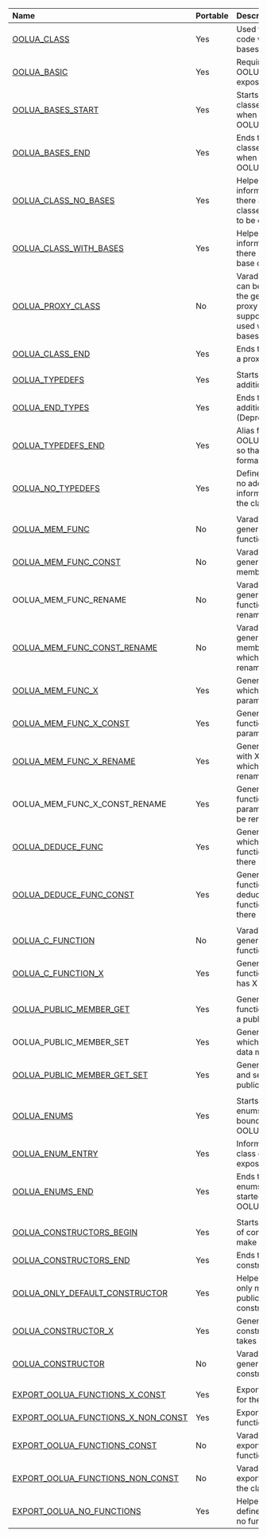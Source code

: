 |Name|Portable|Description|
|:---|:-------|:----------|
|[OOLUA\_CLASS](http://code.google.com/p/oolua/source/browse/tags/1.4.0/unit_tests/bind_classes/expose_hierarchy.h#62)|Yes|Used for portable code which is to have bases exposed|
|[OOLUA\_BASIC](http://code.google.com/p/oolua/source/browse/tags/1.4.0/unit_tests/bind_classes/expose_hierarchy.h#63)|Yes|Required when using OOLUA\_CLASS to expose a class|
|[OOLUA\_BASES\_START](http://code.google.com/p/oolua/source/browse/tags/1.4.0/unit_tests/bind_classes/expose_hierarchy.h#65)|Yes|Starts the list of base classes, required when using OOLUA\_CLASS|
|[OOLUA\_BASES\_END](http://code.google.com/p/oolua/source/browse/tags/1.4.0/unit_tests/bind_classes/expose_hierarchy.h#65)|Yes|Ends the list of base classes, required when using OOLUA\_CLASS|
|[OOLUA\_CLASS\_NO\_BASES](http://code.google.com/p/oolua/source/browse/tags/1.4.0/unit_tests/bind_classes/expose_hierarchy.h#16)|Yes|Helper macro which informs the library there are no base classes for this class to be exposed. |
|[OOLUA\_CLASS\_WITH\_BASES](http://code.google.com/p/oolua/source/browse/tags/1.4.0/unit_tests/bind_classes/expose_hierarchy.h#71)|Yes|Helper macro which informs the library there is at least one base class|
|[OOLUA\_PROXY\_CLASS](http://code.google.com/p/oolua/source/browse/tags/1.4.0/unit_tests/bind_classes/expose_hierarchy.h#87)|No|Varadic macro which can be used to start the generating of a proxy class. If supported can be used with and without bases.|
|[OOLUA\_CLASS\_END](http://code.google.com/p/oolua/source/browse/tags/1.4.0/unit_tests/bind_classes/expose_hierarchy.h#90)|Yes|Ends the generation of a proxy class.|
|  |  |
|[OOLUA\_TYPEDEFS](http://code.google.com/p/oolua/source/browse/tags/1.4.0/unit_tests/bind_classes/expose_hierarchy.h#13)|Yes|Starts the list of additional information|
|[OOLUA\_END\_TYPES](http://code.google.com/p/oolua/source/browse/tags/1.4.0/unit_tests/bind_classes/expose_hierarchy.h#13)|Yes|Ends the list of additional information (Deprecated)|
|[OOLUA\_TYPEDEFS\_END](http://code.google.com/p/oolua/source/browse/tags/1.4.0/include/proxy_class.h#290)|Yes|Alias for OOLUA\_END\_TYPES so that it matches the format of other names|
|[OOLUA\_NO\_TYPEDEFS](http://code.google.com/p/oolua/source/browse/tags/1.4.0/unit_tests/bind_classes/expose_hierarchy.h#56)|Yes|Defines that there is no additional information needed for the class|
|  |  |
|[OOLUA\_MEM\_FUNC](http://code.google.com/p/oolua/source/browse/tags/1.4.0/unit_tests/bind_classes/expose_hierarchy.h#11)|No|Varadic macro for generating a member function|
|[OOLUA\_MEM\_FUNC\_CONST](http://code.google.com/p/oolua/source/browse/tags/1.4.0/unit_tests/bind_classes/expose_hierarchy.h#74)|No|Varadic macro for generating a constant member function |
|OOLUA\_MEM\_FUNC\_RENAME|No|Varadic macro for generating a member function which is to be renamed|
|[OOLUA\_MEM\_FUNC\_CONST\_RENAME](http://code.google.com/p/oolua/source/browse/tags/1.4.0/unit_tests/bind_classes/expose_member_function_calls.h#17)|No|Varadic macro for generating a constant member function which is to be renamed |
|[OOLUA\_MEM\_FUNC\_X](http://code.google.com/p/oolua/source/browse/tags/1.4.0/unit_tests/bind_classes/expose_const_func.h#10)|Yes|Generates a function which has X parameters|
|[OOLUA\_MEM\_FUNC\_X\_CONST](http://code.google.com/p/oolua/source/browse/tags/1.4.0/unit_tests/bind_classes/expose_const_func.h#9)|Yes|Generates a constant function which has X parameters|
|[OOLUA\_MEM\_FUNC\_X\_RENAME](http://code.google.com/p/oolua/source/browse/tags/1.4.0/unit_tests/bind_classes/expose_out_params.h#15)|Yes|Generates a function with X parameters which is to be renamed|
|OOLUA\_MEM\_FUNC\_X\_CONST\_RENAME |Yes|Generates a constant function with X parameters which is to be renamed|
|[OOLUA\_DEDUCE\_FUNC](http://code.google.com/p/oolua/source/browse/tags/1.4.0/unit_tests/bind_classes/expose_max_params.h#18) |Yes|Generates a function which deduces the function signature if there is no ambiguity|
|[OOLUA\_DEDUCE\_FUNC\_CONST](http://code.google.com/p/oolua/source/browse/tags/1.4.0/unit_tests/bind_classes/expose_hierarchy.h#29) |Yes|Generates a constant function which deduces the constant function signature if there is no ambiguity|
|  |  |
|[OOLUA\_C\_FUNCTION](http://code.google.com/p/oolua/source/browse/tags/1.4.0/unit_tests/bind_classes/expose_static_and_c_functions.cpp#9)|No| Varadic macro for generating a C function's body|
|[OOLUA\_C\_FUNCTION\_X](http://code.google.com/p/oolua/source/browse/tags/1.4.0/unit_tests/bind_classes/expose_static_and_c_functions.cpp#8)|Yes | Generates a C function's body which has X parameters|
|  |  |
|[OOLUA\_PUBLIC\_MEMBER\_GET ](http://code.google.com/p/oolua/source/browse/tags/1.4.0/unit_tests/bind_classes/expose_public_instances.h#14)|Yes|Generates a constant function which returns a public data member|
|OOLUA\_PUBLIC\_MEMBER\_SET |Yes|Generates a function which returns a public data member|
|[OOLUA\_PUBLIC\_MEMBER\_GET\_SET](http://code.google.com/p/oolua/source/browse/tags/1.4.0/unit_tests/bind_classes/expose_public_instances.h#13) |Yes|Generates both a get and set functions for a public data member|
|  |  |
|[OOLUA\_ENUMS](http://code.google.com/p/oolua/source/browse/tags/1.4.0/unit_tests/bind_classes/expose_enum.h#12)|Yes |Starts the set of class enums which will be bound using OOLUA\_ENUM\_ENTRY|
|[OOLUA\_ENUM\_ENTRY](http://code.google.com/p/oolua/source/browse/tags/1.4.0/unit_tests/bind_classes/expose_enum.h#13)|Yes |Informs the library of a class enum to be exposed to Lua|
|[OOLUA\_ENUMS\_END](http://code.google.com/p/oolua/source/browse/tags/1.4.0/unit_tests/bind_classes/expose_enum.h#15)|Yes |Ends the set of class enums that were started with OOLUA\_ENUMS|
|  |  |
|[OOLUA\_CONSTRUCTORS\_BEGIN](http://code.google.com/p/oolua/source/browse/tags/1.4.0/unit_tests/bind_classes/expose_class_constructors.h#10)|Yes|Starts the generation of constructors to make available |
|[OOLUA\_CONSTRUCTORS\_END](http://code.google.com/p/oolua/source/browse/tags/1.4.0/unit_tests/bind_classes/expose_class_constructors.h#22)|Yes|Ends the generation of constructors |
|[OOLUA\_ONLY\_DEFAULT\_CONSTRUCTOR](http://code.google.com/p/oolua/source/browse/tags/1.4.0/unit_tests/bind_classes/expose_hierarchy.h#57)|Yes|Helper macro which only makes available a public default constructor |
|[OOLUA\_CONSTRUCTOR\_X](http://code.google.com/p/oolua/source/browse/tags/1.4.0/unit_tests/bind_classes/expose_class_constructors.h#20)|Yes|Generates a constructor which takes X parameters |
|[OOLUA\_CONSTRUCTOR](http://code.google.com/p/oolua/source/browse/tags/1.4.0/unit_tests/bind_classes/expose_class_constructors.h#21)|No|Varadic macro which generates a constructor |
|  |  |
|[EXPORT\_OOLUA\_FUNCTIONS\_X\_CONST](http://code.google.com/p/oolua/source/browse/tags/1.4.0/unit_tests/bind_classes/expose_hierarchy.cpp#9)|Yes|Exports X functions for the class |
|[EXPORT\_OOLUA\_FUNCTIONS\_X\_NON\_CONST](http://code.google.com/p/oolua/source/browse/tags/1.4.0/unit_tests/bind_classes/expose_hierarchy.cpp#8)|Yes|Exports X constant functions for the class|
|[EXPORT\_OOLUA\_FUNCTIONS\_CONST](http://code.google.com/p/oolua/source/browse/tags/1.4.0/unit_tests/bind_classes/expose_hierarchy.cpp#6)|No|Varadic macro which exports constant functions for the class|
|[EXPORT\_OOLUA\_FUNCTIONS\_NON\_CONST](http://code.google.com/p/oolua/source/browse/tags/1.4.0/unit_tests/bind_classes/expose_hierarchy.cpp#5)|No|Varadic macro which exports functions for the class|
|[EXPORT\_OOLUA\_NO\_FUNCTIONS](http://code.google.com/p/oolua/source/browse/tags/1.4.0/unit_tests/bind_classes/expose_hierarchy.cpp#42)|Yes|Helper macro which defines the class has no functions to export |